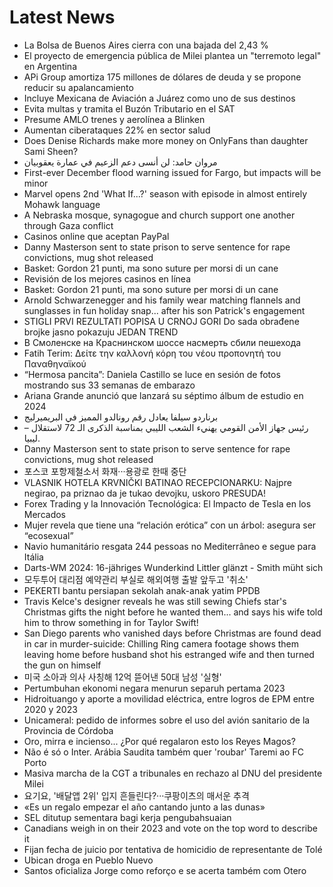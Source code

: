 # Latest News
-  La Bolsa de Buenos Aires cierra con una bajada del 2,43 %
-  El proyecto de emergencia pública de Milei plantea un "terremoto legal" en Argentina
-  APi Group amortiza 175 millones de dólares de deuda y se propone reducir su apalancamiento
-  Incluye Mexicana de Aviación a Juárez como uno de sus destinos
-  Evita multas y tramita el Buzón Tributario en el SAT
-  Presume AMLO trenes y aerolínea a Blinken
-  Aumentan ciberataques 22% en sector salud
-  Does Denise Richards make more money on OnlyFans than daughter Sami Sheen?
-  مروان حامد: لن أنسى دعم الزعيم في عمارة يعقوبيان
-  First-ever December flood warning issued for Fargo, but impacts will be minor
-  Marvel opens 2nd 'What If...?' season with episode in almost entirely Mohawk language
-  A Nebraska mosque, synagogue and church support one another through Gaza conflict
-  Casinos online que aceptan PayPal
-  Danny Masterson sent to state prison to serve sentence for rape convictions, mug shot released
-  Basket: Gordon 21 punti, ma sono suture per morsi di un cane
-  Revisión de los mejores casinos en línea
-  Basket: Gordon 21 punti, ma sono suture per morsi di un cane
-  Arnold Schwarzenegger and his family wear matching flannels and sunglasses in fun holiday snap... after his son Patrick's engagement
-  STIGLI PRVI REZULTATI POPISA U CRNOJ GORI Do sada obrađene brojke jasno pokazuju JEDAN TREND
-  В Смоленске на Краснинском шоссе насмерть сбили пешехода
-  Fatih Terim: Δείτε την καλλονή κόρη του νέου προπονητή του Παναθηναϊκού
-  “Hermosa pancita”: Daniela Castillo se luce en sesión de fotos mostrando sus 33 semanas de embarazo
-  Ariana Grande anunció que lanzará su séptimo álbum de estudio en 2024
-  برناردو سيلفا يعادل رقم رونالدو المميز في البريميرليج
-  – رئيس جهاز الأمن القومي يهنيء الشعب الليبي بمناسبة الذكرى الـ 72 لاستقلال ليبيا.
-  Danny Masterson sent to state prison to serve sentence for rape convictions, mug shot released
-  포스코 포항제철소서 화재···용광로 한때 중단
-  VLASNIK HOTELA KRVNIČKI BATINAO RECEPCIONARKU: Najpre negirao, pa priznao da je tukao devojku, uskoro PRESUDA!
-  Forex Trading y la Innovación Tecnológica: El Impacto de Tesla en los Mercados
-  Mujer revela que tiene una “relación erótica” con un árbol: asegura ser “ecosexual”
-  Navio humanitário resgata 244 pessoas no Mediterrâneo e segue para Itália
-  Darts-WM 2024: 16-jähriges Wunderkind Littler glänzt - Smith müht sich
-  모두투어 대리점 예약관리 부실로 해외여행 출발 앞두고 '취소'
-  PEKERTI bantu persiapan sekolah anak-anak yatim PPDB
-  Travis Kelce's designer reveals he was still sewing Chiefs star's Christmas gifts the night before he wanted them... and says his wife told him to throw something in for Taylor Swift!
-  San Diego parents who vanished days before Christmas are found dead in car in murder-suicide: Chilling Ring camera footage shows them leaving home before husband shot his estranged wife and then turned the gun on himself
-  미국 소아과 의사 사칭해 12억 뜯어낸 50대 남성 '실형'
-  Pertumbuhan ekonomi negara menurun separuh pertama 2023
-  Hidroituango y aporte a movilidad eléctrica, entre logros de EPM entre 2020 y 2023
-  Unicameral: pedido de informes sobre el uso del avión sanitario de la Provincia de Córdoba
-  Oro, mirra e incienso... ¿Por qué regalaron esto los Reyes Magos?
-  Não é só o Inter. Arábia Saudita também quer 'roubar' Taremi ao FC Porto
-  Masiva marcha de la CGT a tribunales en rechazo al DNU del presidente Milei
-  요기요, '배달앱 2위' 입지 흔들린다?···쿠팡이츠의 매서운 추격
-  «Es un regalo empezar el año cantando junto a las dunas»
-  SEL ditutup sementara bagi kerja pengubahsuaian
-  Canadians weigh in on their 2023 and vote on the top word to describe it
-  Fijan fecha de juicio por tentativa de homicidio de representante de Tolé
-  Ubican droga en Pueblo Nuevo
-  Santos oficializa Jorge como reforço e se acerta também com Otero
